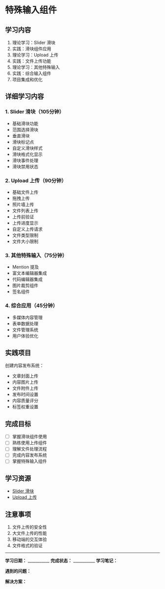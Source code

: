 # 特殊输入组件

## 学习内容
1. 理论学习：Slider 滑块
2. 实践：滑块组件应用
3. 理论学习：Upload 上传
4. 实践：文件上传功能
5. 理论学习：其他特殊输入
6. 实践：综合输入组件
7. 项目集成和优化

## 详细学习内容

### 1. Slider 滑块（105分钟）
- 基础滑块功能
- 范围选择滑块
- 垂直滑块
- 滑块标记点
- 自定义滑块样式
- 滑块格式化显示
- 滑块事件处理
- 滑块禁用状态

### 2. Upload 上传（90分钟）
- 基础文件上传
- 拖拽上传
- 照片墙上传
- 文件列表上传
- 上传前验证
- 上传进度显示
- 自定义上传请求
- 文件类型限制
- 文件大小限制

### 3. 其他特殊输入（75分钟）
- Mention 提及
- 富文本编辑器集成
- 代码编辑器集成
- 图片裁剪组件
- 签名组件

### 4. 综合应用（45分钟）
- 多媒体内容管理
- 表单数据处理
- 文件管理系统
- 用户体验优化

## 实践项目
创建内容发布系统：
- 文章封面上传
- 内容图片上传
- 文件附件上传
- 发布时间设置
- 内容质量评分
- 标签权重设置

## 完成目标
- [ ] 掌握滑块组件使用
- [ ] 熟练使用上传组件
- [ ] 理解文件处理流程
- [ ] 完成内容发布系统
- [ ] 掌握特殊输入组件

## 学习资源
- [Slider 滑块](https://element-plus.org/zh-CN/component/slider.html)
- [Upload 上传](https://element-plus.org/zh-CN/component/upload.html)

## 注意事项
1. 文件上传的安全性
2. 大文件上传的性能
3. 移动端的交互体验
4. 文件格式的验证

---

**学习日期：** ___________
**完成状态：** ___________
**学习笔记：**



**遇到的问题：**



**解决方案：**
